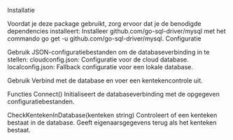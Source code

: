 Installatie

Voordat je deze package gebruikt, zorg ervoor dat je de benodigde dependencies installeert:
Installeer github.com/go-sql-driver/mysql met het commando go get -u github.com/go-sql-driver/mysql.
Configuratie

Gebruik JSON-configuratiebestanden om de databaseverbinding in te stellen:
cloudconfig.json: Configuratie voor de cloud database.
localconfig.json: Fallback configuratie voor een lokale database.

Gebruik
Verbind met de database en voer een kentekencontrole uit.

Functies
Connect()
Initialiseert de databaseverbinding met de opgegeven configuratiebestanden.

CheckKentekenInDatabase(kenteken string)
Controleert of een kenteken bestaat in de database.
Geeft eigenaarsgegevens terug als het kenteken bestaat.
